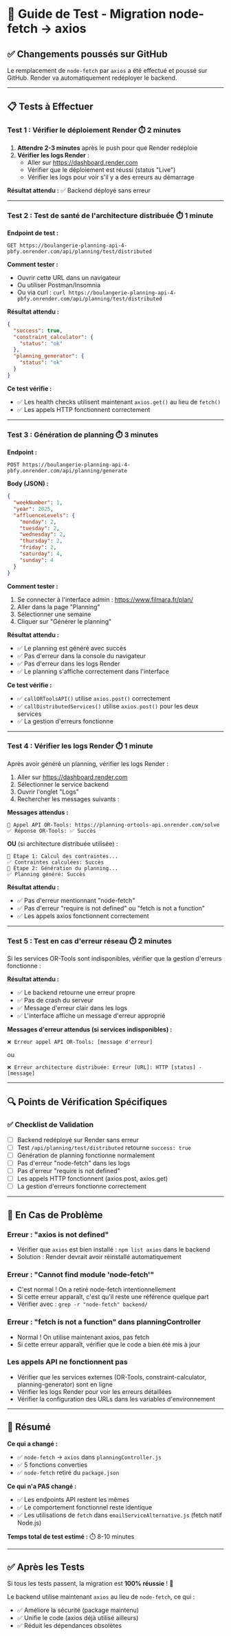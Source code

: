 # 🧪 Guide de Test - Migration node-fetch → axios

## ✅ Changements poussés sur GitHub

Le remplacement de `node-fetch` par `axios` a été effectué et poussé sur GitHub. Render va automatiquement redéployer le backend.

---

## 📋 Tests à Effectuer

### **Test 1 : Vérifier le déploiement Render** ⏱️ 2 minutes

1. **Attendre 2-3 minutes** après le push pour que Render redéploie
2. **Vérifier les logs Render** :
   - Aller sur https://dashboard.render.com
   - Vérifier que le déploiement est réussi (status "Live")
   - Vérifier les logs pour voir s'il y a des erreurs au démarrage

**Résultat attendu :** ✅ Backend déployé sans erreur

---

### **Test 2 : Test de santé de l'architecture distribuée** ⏱️ 1 minute

**Endpoint de test :**
```
GET https://boulangerie-planning-api-4-pbfy.onrender.com/api/planning/test/distributed
```

**Comment tester :**
- Ouvrir cette URL dans un navigateur
- Ou utiliser Postman/Insomnia
- Ou via curl : `curl https://boulangerie-planning-api-4-pbfy.onrender.com/api/planning/test/distributed`

**Résultat attendu :**
```json
{
  "success": true,
  "constraint_calculator": {
    "status": "ok"
  },
  "planning_generator": {
    "status": "ok"
  }
}
```

**Ce test vérifie :**
- ✅ Les health checks utilisent maintenant `axios.get()` au lieu de `fetch()`
- ✅ Les appels HTTP fonctionnent correctement

---

### **Test 3 : Génération de planning** ⏱️ 3 minutes

**Endpoint :**
```
POST https://boulangerie-planning-api-4-pbfy.onrender.com/api/planning/generate
```

**Body (JSON) :**
```json
{
  "weekNumber": 1,
  "year": 2025,
  "affluenceLevels": {
    "monday": 2,
    "tuesday": 2,
    "wednesday": 2,
    "thursday": 2,
    "friday": 2,
    "saturday": 4,
    "sunday": 4
  }
}
```

**Comment tester :**
1. Se connecter à l'interface admin : https://www.filmara.fr/plan/
2. Aller dans la page "Planning"
3. Sélectionner une semaine
4. Cliquer sur "Générer le planning"

**Résultat attendu :**
- ✅ Le planning est généré avec succès
- ✅ Pas d'erreur dans la console du navigateur
- ✅ Pas d'erreur dans les logs Render
- ✅ Le planning s'affiche correctement dans l'interface

**Ce test vérifie :**
- ✅ `callORToolsAPI()` utilise `axios.post()` correctement
- ✅ `callDistributedServices()` utilise `axios.post()` pour les deux services
- ✅ La gestion d'erreurs fonctionne

---

### **Test 4 : Vérifier les logs Render** ⏱️ 1 minute

Après avoir généré un planning, vérifier les logs Render :

1. Aller sur https://dashboard.render.com
2. Sélectionner le service backend
3. Ouvrir l'onglet "Logs"
4. Rechercher les messages suivants :

**Messages attendus :**
```
📡 Appel API OR-Tools: https://planning-ortools-api.onrender.com/solve
✅ Réponse OR-Tools: ✅ Succès
```

**OU** (si architecture distribuée utilisée) :
```
🧮 Étape 1: Calcul des contraintes...
✅ Contraintes calculées: Succès
🚀 Étape 2: Génération du planning...
✅ Planning généré: Succès
```

**Résultat attendu :**
- ✅ Pas d'erreur mentionnant "node-fetch"
- ✅ Pas d'erreur "require is not defined" ou "fetch is not a function"
- ✅ Les appels axios fonctionnent correctement

---

### **Test 5 : Test en cas d'erreur réseau** ⏱️ 2 minutes

Si les services OR-Tools sont indisponibles, vérifier que la gestion d'erreurs fonctionne :

**Résultat attendu :**
- ✅ Le backend retourne une erreur propre
- ✅ Pas de crash du serveur
- ✅ Message d'erreur clair dans les logs
- ✅ L'interface affiche un message d'erreur approprié

**Messages d'erreur attendus (si services indisponibles) :**
```
❌ Erreur appel API OR-Tools: [message d'erreur]
```

ou

```
❌ Erreur architecture distribuée: Erreur [URL]: HTTP [status] - [message]
```

---

## 🔍 Points de Vérification Spécifiques

### ✅ Checklist de Validation

- [ ] Backend redéployé sur Render sans erreur
- [ ] Test `/api/planning/test/distributed` retourne `success: true`
- [ ] Génération de planning fonctionne normalement
- [ ] Pas d'erreur "node-fetch" dans les logs
- [ ] Pas d'erreur "require is not defined"
- [ ] Les appels HTTP fonctionnent (axios.post, axios.get)
- [ ] La gestion d'erreurs fonctionne correctement

---

## 🚨 En Cas de Problème

### **Erreur : "axios is not defined"**
- Vérifier que `axios` est bien installé : `npm list axios` dans le backend
- Solution : Render devrait avoir réinstallé automatiquement

### **Erreur : "Cannot find module 'node-fetch'"**
- C'est normal ! On a retiré node-fetch intentionnellement
- Si cette erreur apparaît, c'est qu'il reste une référence quelque part
- Vérifier avec : `grep -r "node-fetch" backend/`

### **Erreur : "fetch is not a function" dans planningController**
- Normal ! On utilise maintenant axios, pas fetch
- Si cette erreur apparaît, vérifier que le code a bien été mis à jour

### **Les appels API ne fonctionnent pas**
- Vérifier que les services externes (OR-Tools, constraint-calculator, planning-generator) sont en ligne
- Vérifier les logs Render pour voir les erreurs détaillées
- Vérifier la configuration des URLs dans les variables d'environnement

---

## 📝 Résumé

**Ce qui a changé :**
- ✅ `node-fetch` → `axios` dans `planningController.js`
- ✅ 5 fonctions converties
- ✅ `node-fetch` retiré du `package.json`

**Ce qui n'a PAS changé :**
- ✅ Les endpoints API restent les mêmes
- ✅ Le comportement fonctionnel reste identique
- ✅ Les utilisations de `fetch` dans `emailServiceAlternative.js` (fetch natif Node.js)

**Temps total de test estimé :** ⏱️ 8-10 minutes

---

## ✅ Après les Tests

Si tous les tests passent, la migration est **100% réussie** ! 🎉

Le backend utilise maintenant `axios` au lieu de `node-fetch`, ce qui :
- ✅ Améliore la sécurité (package maintenu)
- ✅ Unifie le code (axios déjà utilisé ailleurs)
- ✅ Réduit les dépendances obsolètes

